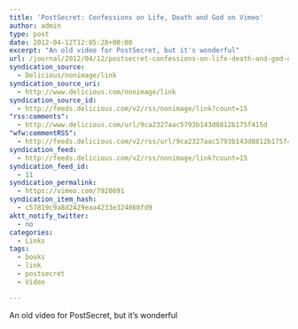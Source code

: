 ```yaml
---
title: 'PostSecret: Confessions on Life, Death and God on Vimeo'
author: admin
type: post
date: 2012-04-12T12:05:28+00:00
excerpt: "An old video for PostSecret, but it's wonderful"
url: /journal/2012/04/12/postsecret-confessions-on-life-death-and-god-on-vimeo/
syndication_source:
  - Delicious/nonimage/link
syndication_source_uri:
  - http://www.delicious.com/nonimage/link
syndication_source_id:
  - http://feeds.delicious.com/v2/rss/nonimage/link?count=15
"rss:comments":
  - http://www.delicious.com/url/9ca2327aac5793b143d8812b175f415d
"wfw:commentRSS":
  - http://feeds.delicious.com/v2/rss/url/9ca2327aac5793b143d8812b175f415d
syndication_feed:
  - http://feeds.delicious.com/v2/rss/nonimage/link?count=15
syndication_feed_id:
  - 11
syndication_permalink:
  - https://vimeo.com/7920691
syndication_item_hash:
  - c57819c9a8d2429eaa4233e324060fd9
aktt_notify_twitter:
  - no
categories:
  - Links
tags:
  - books
  - link
  - postsecret
  - Video

---
```

An old video for PostSecret, but it&#8217;s wonderful